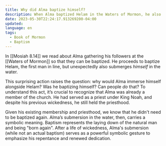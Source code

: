 ```yaml
---
title: Why did Alma baptize himself?
description: When Alma baptized Helam in the Waters of Mormon, he also submerged himself in the water. Was this a unique case of self-baptism?
date: 2023-05-30T22:24:17.913269200-04:00
updated:
language: en
tags:
  - Book of Mormon
  - Baptism
---
```


In [[Mosiah 8.14]] we read about Alma gathering his followers at the [[Waters of Mormon]] so that they can be baptized. He proceeds to baptize Helam, the first man in line, but unexpectedly also submerges _himself_ in the water.

This surprising action raises the question: why would Alma immerse himself alongside Helam? Was he baptizing himself? Can people _do_ that? To understand this act, it’s crucial to recognize that Alma was already a member of the church. He had served as a priest under King Noah, and despite his previous wickedness, he still held the priesthood.

Given his existing membership and priesthood, we know that he didn't need to be baptized again. Alma’s submersion in the water, then, carries a symbolic meaning. Baptism represents the laying down of the natural man and being "born again". After a life of wickedness, Alma's submersion (while not an actual baptism) serves as a powerful symbolic gesture to emphasize his repentance and renewed dedication.
